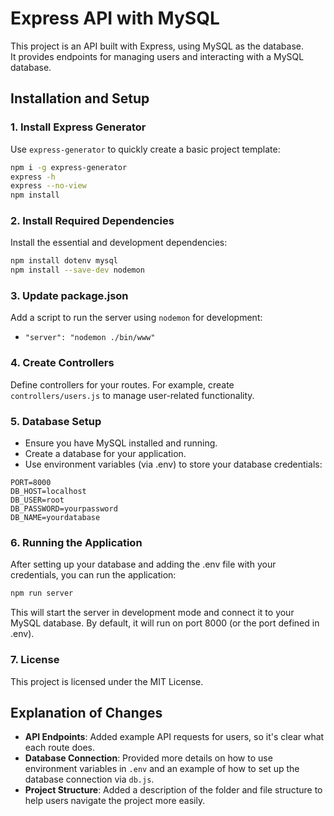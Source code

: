# Express API with MySQL

This project is an API built with Express, using MySQL as the database.  
It provides endpoints for managing users and interacting with a MySQL database.

## Installation and Setup

### 1. Install Express Generator
Use `express-generator` to quickly create a basic project template:
```bash
npm i -g express-generator
express -h
express --no-view 
npm install
```

### 2. Install Required Dependencies
Install the essential and development dependencies:
```bash
npm install dotenv mysql
npm install --save-dev nodemon
```

### 3. Update package.json
Add a script to run the server using `nodemon` for development:
- `"server": "nodemon ./bin/www"`

### 4. Create Controllers
Define controllers for your routes. For example, create `controllers/users.js` to manage user-related functionality.

### 5. Database Setup
- Ensure you have MySQL installed and running.
- Create a database for your application.
- Use environment variables (via .env) to store your database credentials:
```env
PORT=8000
DB_HOST=localhost
DB_USER=root
DB_PASSWORD=yourpassword
DB_NAME=yourdatabase
```

### 6. Running the Application
After setting up your database and adding the .env file with your credentials, you can run the application:

```bash
npm run server
```
This will start the server in development mode and connect it to your MySQL database. By default, it will run on port 8000 (or the port defined in .env).

### 7. License
This project is licensed under the MIT License.

## Explanation of Changes
- **API Endpoints**: Added example API requests for users, so it's clear what each route does.
- **Database Connection**: Provided more details on how to use environment variables in `.env` and an example of how to set up the database connection via `db.js`.
- **Project Structure**: Added a description of the folder and file structure to help users navigate the project more easily.
